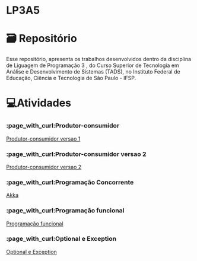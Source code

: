 # LP3A5

<!DOCTYPE html>

# 🗃️ Repositório

Esse repositório, apresenta os trabalhos desenvolvidos dentro da disciplina de Liguagem de Programação 3 , do Curso Superior de Tecnologia em Análise e Desenvolvimento de Sistemas (TADS), no Instituto Federal de Educação, Ciência e Tecnologia de São Paulo - IFSP.
<html lang="en">
<head>
    <meta charset="UTF-8">
    <meta http-equiv="X-UA-Compatible" content="IE=edge">
    <meta name="viewport" content="width=device-width, initial-scale=1.0">
    
</head>
<body>
    <h1>💻Atividades</h1>
    <h3>:page_with_curl:Produtor-consumidor</h3>
    <p><a href="https://github.com/igorujiie/LP3A5/tree/master/ProdutorConsumidor">Produtor-consumidor versao 1</a></p>
    <h3>:page_with_curl:Produtor-consumidor versao 2</h3>
    <p><a href="https://github.com/igorujiie/LP3A5/tree/master/Produtot-consumidor">Produtor-consumidor versao 2</a></p>
    <h3>:page_with_curl:Programação Concorrente</h3>
    <p><a href="https://github.com/igorujiie/LP3A5/tree/master/Akka">Akka</a></p>
    <h3>:page_with_curl:Programação funcional</h3>
    <p><a href="https://github.com/igorujiie/LP3A5/tree/master/Programa%C3%A7%C3%A3o%20funcional">Programação funcional</a></p>
    <h3>:page_with_curl:Optional e Exception</h3>
    <p><a href="https://github.com/igorujiie/LP3A5/tree/master/OptionaleException">Optional e Exception</a></p>
    
</body>
</html>

